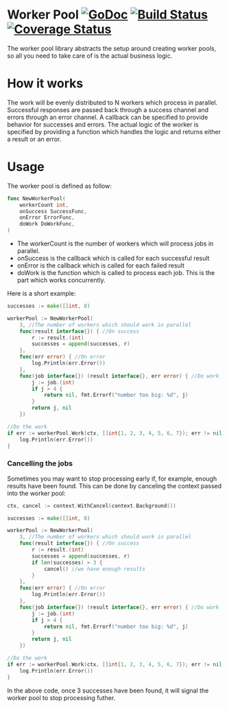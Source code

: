 # Worker Pool [![GoDoc](https://godoc.org/github.com/ynori7/workerpool?status.png)](https://godoc.org/github.com/ynori7/workerpool) [![Build Status](https://travis-ci.org/ynori7/workerpool.svg?branch=master)](https://travis-ci.org/ynori7/workerpool) [![Coverage Status](https://coveralls.io/repos/ynori7/workerpool/badge.png?branch=master)](https://coveralls.io/r/ynori7/workerpool?branch=master)
The worker pool library abstracts the setup around creating worker pools, so all
you need to take care of is the actual business logic.

# How it works
The work will be evenly distributed to N workers which process in parallel. Successful
responses are passed back through a success channel and errors through an error channel.
A callback can be specified to provide behavior for successes and errors. The actual logic
of the worker is specified by providing a function which handles the logic and returns either
a result or an error.

# Usage

The worker pool is defined as follow:

```go
func NewWorkerPool(
	workerCount int,
	onSuccess SuccessFunc,
	onError ErrorFunc,
	doWork DoWorkFunc,
)
```
- The workerCount is the number of workers which will process jobs in parallel.
- onSuccess is the callback which is called for each successful result
- onError is the callback which is called for each failed result
- doWork is the function which is called to process each job. This is the part 
which works concurrently.

Here is a short example:

```go
successes := make([]int, 0)

workerPool := NewWorkerPool(
    3, //The number of workers which should work in parallel
    func(result interface{}) { //On success
        r := result.(int)
        successes = append(successes, r) 
    },
    func(err error) { //On error
        log.Println(err.Error())
    },
    func(job interface{}) (result interface{}, err error) { //Do work
        j := job.(int)
        if j > 4 {
            return nil, fmt.Errorf("number too big: %d", j)
        }
        return j, nil
    })

//Do the work
if err := workerPool.Work(ctx, []int{1, 2, 3, 4, 5, 6, 7}); err != nil {
    log.Println(err.Error())
}
```

### Cancelling the jobs

Sometimes you may want to stop processing early if, for example, enough results have 
been found. This can be done by canceling the context passed into the worker pool:

```go
ctx, cancel := context.WithCancel(context.Background())

successes := make([]int, 0)

workerPool := NewWorkerPool(
    3, //The number of workers which should work in parallel
    func(result interface{}) { //On success
        r := result.(int)
        successes = append(successes, r) 
        if len(successes) > 3 {
            cancel() //we have enough results
        }
    },
    func(err error) { //On error
        log.Println(err.Error())
    },
    func(job interface{}) (result interface{}, err error) { //Do work
        j := job.(int)
        if j > 4 {
            return nil, fmt.Errorf("number too big: %d", j)
        }
        return j, nil
    })

//Do the work
if err := workerPool.Work(ctx, []int{1, 2, 3, 4, 5, 6, 7}); err != nil {
    log.Println(err.Error())
}
```
In the above code, once 3 successes have been found, it will signal the worker pool
to 
stop processing futher.
